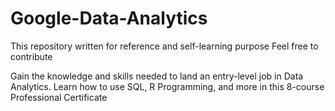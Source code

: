 # Google-Data-Analytics
This repository written for reference and self-learning purpose
Feel free to contribute

Gain the knowledge and skills needed to land an entry-level job in Data Analytics. Learn how to use SQL, R Programming, and more in this 8-course Professional Certificate
